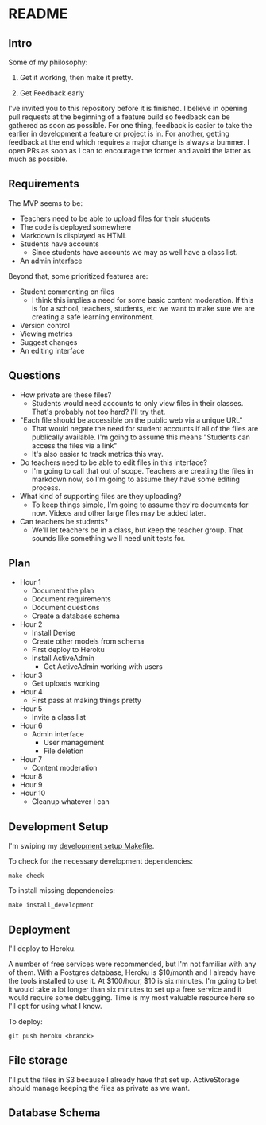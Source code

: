 # README

## Intro

Some of my philosophy: 

1. Get it working, then make it pretty.

2. Get Feedback early

I've invited you to this repository before it is finished.  I believe in opening pull requests at the beginning of a feature build so feedback can be gathered as soon as possible.  For one thing, feedback is easier to take the earlier in development a feature or project is in.  For another, getting feedback at the end which requires a major change is always a bummer. I open PRs as soon as I can to encourage the former and avoid the latter as much as possible.

## Requirements

The MVP seems to be:

* Teachers need to be able to upload files for their students
* The code is deployed somewhere
* Markdown is displayed as HTML
* Students have accounts
  * Since students have accounts we may as well have a class list.
* An admin interface

Beyond that, some prioritized features are:

* Student commenting on files
  * I think this implies a need for some basic content moderation.  If this is for a school, teachers, students, etc we want to make sure we are creating a safe learning environment.
* Version control
* Viewing metrics
* Suggest changes
* An editing interface

## Questions

* How private are these files?
  * Students would need accounts to only view files in their classes.  That's probably not too hard? I'll try that.
* "Each file should be accessible on the public web via a unique URL"
  * That would negate the need for student accounts if all of the files are publically available. I'm going to assume this means "Students can access the files via a link"
  * It's also easier to track metrics this way.
* Do teachers need to be able to edit files in this interface?
  * I'm going to call that out of scope.  Teachers are creating the files in markdown now, so I'm going to assume they have some editing process.
* What kind of supporting files are they uploading?
  * To keep things simple, I'm going to assume they're documents for now.  Videos and other large files may be added later.
* Can teachers be students?
  * We'll let teachers be in a class, but keep the teacher group.  That sounds like something we'll need unit tests for.

## Plan

* Hour 1
  * Document the plan
  * Document requirements
  * Document questions
  * Create a database schema
* Hour 2
  * Install Devise
  * Create other models from schema
  * First deploy to Heroku
  * Install ActiveAdmin
    * Get ActiveAdmin working with users
* Hour 3
  * Get uploads working
* Hour 4
  * First pass at making things pretty
* Hour 5
  * Invite a class list
* Hour 6
  * Admin interface
    * User management
    * File deletion
* Hour 7
  * Content moderation
* Hour 8
* Hour 9
* Hour 10
  * Cleanup whatever I can


## Development Setup

I'm swiping my [development setup Makefile](https://github.com/MMercieca/dev-setup/blob/main/rails/Makefile).


To check for the necessary development dependencies:

```
make check
```

To install missing dependencies:

```
make install_development
```

## Deployment

I'll deploy to Heroku.

A number of free services were recommended, but I'm not familiar with any of them.  With a Postgres database, Heroku is $10/month and I already have the tools installed to use it. At $100/hour, $10 is six minutes.  I'm going to bet it would take a lot longer than six minutes to set up a free service and it would require some debugging.  Time is my most valuable resource here so I'll opt for using what I know.

To deploy:

`git push heroku <branck>`

## File storage

I'll put the files in S3 because I already have that set up.  ActiveStorage should manage keeping the files as private as we want.

## Database Schema

